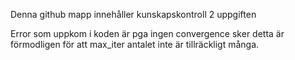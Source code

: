 Denna github mapp innehåller kunskapskontroll 2 uppgiften

Error som uppkom i koden är pga ingen convergence sker detta är förmodligen för att max_iter antalet inte är tillräckligt många.
